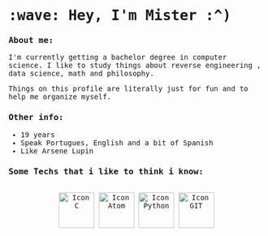 <samp>
  <h1> :wave: Hey, I'm Mister :^) </h1>

  ### About me:  <br>
  
  I'm currently getting a bachelor degree in computer science.
  I like to study things about reverse engineering , data science, math and
  philosophy.
  <br>
  
  Things on this profile are literally just for fun and to help me
  organize myself.
  <br>
  
  
  ### Other info:
  - 19 years
  - Speak Portugues, English and a bit of Spanish
  - Like Arsene Lupin

 
  ### Some Techs that i like to think i know:
  

  <br>
  
  
  <div align = "center" style="display: inline_block">
    <img align="center" alt="Icon C" width="70" src="https://cdn.jsdelivr.net/gh/devicons/devicon/icons/c/c-original.svg"/>
    <img align="center" alt="Icon Atom" width="70" src="https://upload.wikimedia.org/wikipedia/commons/thumb/e/e2/Atom_1.0_icon.png/600px-Atom_1.0_icon.png?20160921001112"/>
    <img align="center" alt="Icon Python" width="70" src="https://cdn-icons-png.flaticon.com/512/5968/5968350.png"/>
    <img align="center" alt="Icon GIT" width="70" src="https://git-scm.com/images/logos/downloads/Git-Icon-1788C.png"/>
    </div> 
  
  <br>
  <br>
  
 
</samp>
